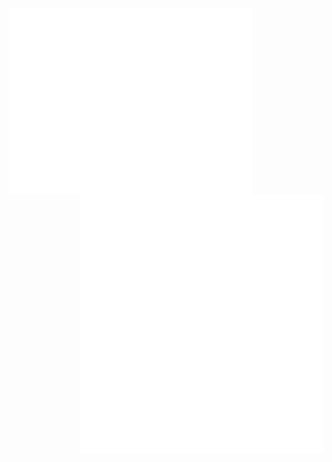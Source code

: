 [<img align="left" width="390" alt="🦑" src="https://raw.githubusercontent.com/TheMajorMayhem/TheMajorMayhem/dd2de799323df9db667874a1111e90fc52d7bc99/github-metrics.svg">](#)
[<img align="right" width="390" alt="🦑" src="https://raw.githubusercontent.com/TheMajorMayhem/TheMajorMayhem/6759101c69cab491a9dbc64828d7e8694ac3b75d/metrics.plugin.languages.indepth.svg">](#)
[<img align="right" width="390" alt="🦑" src="https://raw.githubusercontent.com/TheMajorMayhem/TheMajorMayhem/12f80810c75825366bd8db20e8ad221d49bcca43/metrics.plugin.achievements.compact.svg">](#)

